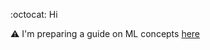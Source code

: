 :octocat:  Hi <br>

:warning:  I'm preparing a guide on ML concepts [here](https://github.com/fatemehsrz/ML_Concepts)





